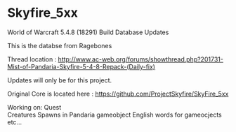 Skyfire_5xx
===========

World of Warcraft 5.4.8 (18291) Build Database Updates

This is the databse from Ragebones

Thread location : http://www.ac-web.org/forums/showthread.php?201731-Mist-of-Pandaria-Skyfire-5-4-8-Repack-(Daily-fix)

Updates will only be for this project.

Original Core is located here : https://github.com/ProjectSkyfire/SkyFire_5xx

Working on:
Quest<br>
Creatures
Spawns in Pandaria
gameobject
English words for gameocjects
etc...
